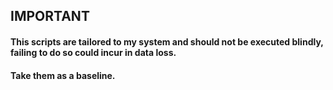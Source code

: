 ## IMPORTANT
#### This scripts are tailored to my system and should not be executed blindly, failing to do so could incur in data loss.
#### Take them as a baseline.
